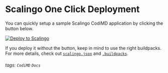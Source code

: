 # Scalingo One Click Deployment

You can quickly setup a sample Scalingo CodiMD application by clicking the button below.

[![Deploy to Scalingo](https://cdn.scalingo.com/deploy/button.svg)](https://my.scalingo.com/deploy?source=https://github.com/hackmdio/codimd)

If you deploy it without the button, keep in mind to use the right buildpacks. For more details, check out [`scalingo.json`](https://github.com/hackmdio/codimd/blob/master/scalingo.json) and [`.buildpacks`](https://github.com/hackmdio/codimd/blob/master/.buildpacks).

###### tags: `CodiMD` `Docs`
